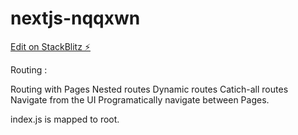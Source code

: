 # nextjs-nqqxwn

[Edit on StackBlitz ⚡️](https://stackblitz.com/edit/nextjs-nqqxwn)

Routing :

Routing with Pages
Nested routes
Dynamic routes
Catich-all routes
Navigate from the UI
Programatically navigate between Pages.

index.js is mapped to root.
